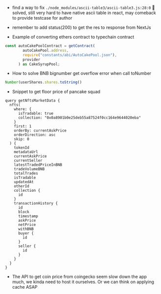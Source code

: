 - find a way to fix `./node_modules/ascii-table3/ascii-table3.js:28:0`
  🤝 solved, still very hard to have native ascii table in react, may comeback to provide testcase for author

- remember to add status(200) to get the res to response from NextJs

- Example of converting ethers contract to typechain contract

```js
const autoCakePoolContract = getContract(
        autoCakePool.address,
        require("constants/abi/AutoCakePool.json"),
        provider
      ) as CakeSyrupPool;
```

- How to solve BNB bignumber get overflow error when call toNumber

```js
Number(userShares.shares.toString()
```

- Snippet to get floor price of pancake squad

```gql
query getNftsMarketData {
  nfts(
    where: {
      isTradable: true
      collection: "0x0a8901b0e25deb55a87524f0cc164e9644020eba"
    }
    first: 1
    orderBy: currentAskPrice
    orderDirection: asc
    skip: 0
  ) {
    tokenId
    metadataUrl
    currentAskPrice
    currentSeller
    latestTradedPriceInBNB
    tradeVolumeBNB
    totalTrades
    isTradable
    updatedAt
    otherId
    collection {
      id
    }
    transactionHistory {
      id
      block
      timestamp
      askPrice
      netPrice
      withBNB
      buyer {
        id
      }
      seller {
        id
      }
    }
  }
}
```

- The API to get coin price from coingecko seem slow down the app much, we kinda need to host it ourselves. Or we can think on applying cache ASAP